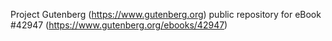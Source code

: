 Project Gutenberg (https://www.gutenberg.org) public repository for eBook #42947 (https://www.gutenberg.org/ebooks/42947)
